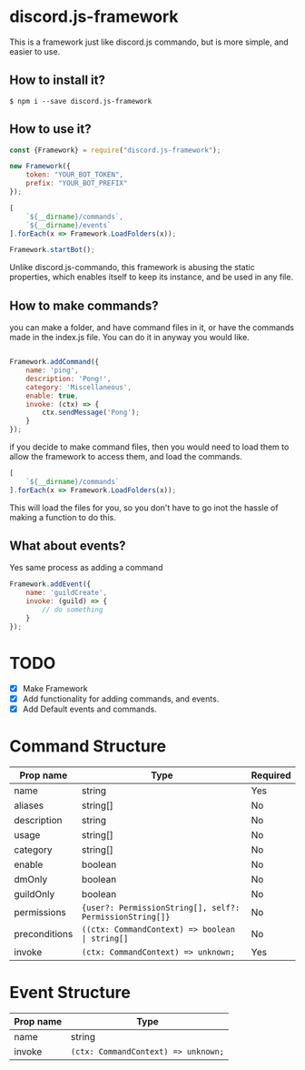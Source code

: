 # discord.js-framework
This is a framework just like discord.js commando, but is more simple, and easier to use.

## How to install it?
```shell
$ npm i --save discord.js-framework
```

## How to use it?

```js
const {Framework} = require("discord.js-framework");

new Framework({
	token: "YOUR_BOT_TOKEN",
	prefix: "YOUR_BOT_PREFIX"
});

[
	`${__dirname}/commands`,
	`${__dirname}/events`
].forEach(x => Framework.LoadFolders(x));

Framework.startBot();
```
Unlike discord.js-commando, this framework is abusing the static properties, which enables itself to keep its instance, and be used in any file.

## How to make commands?

you can make a folder, and have command files in it, or have the commands made in the index.js file. You can do it in anyway you would like.

```js

Framework.addCommand({
	name: 'ping',
	description: 'Pong!',
	category: 'Miscellaneous',
	enable: true,
	invoke: (ctx) => {
		ctx.sendMessage('Pong');
	}
});
```

if you decide to make command files, then you would need to load them to allow the framework to access them, and load the commands.

```js
[
	`${__dirname}/commands`
].forEach(x => Framework.LoadFolders(x));
```
This will load the files for you, so you don't have to go inot the hassle of making a function to do this.

## What about events?
Yes same process as adding a command

```js
Framework.addEvent({
	name: 'guildCreate',
	invoke: (guild) => {
		// do something
	}
});
```

# TODO
	
- [x] Make Framework
- [x] Add functionality for adding commands, and events.
- [x] Add Default events and commands.

# Command Structure

|	Prop name | Type | Required |
|-----------|------|----------|
| name | string| Yes |
| aliases | string[] | No |
| description | string | No |
| usage | string[] | No |
| category | string[] | No |
| enable | boolean | No |
| dmOnly | boolean | No |
| guildOnly | boolean | No |
| permissions | `{user?: PermissionString[], self?: PermissionString[]}` | No |
| preconditions | `((ctx: CommandContext) => boolean \| string[]` | No |
| invoke | `(ctx: CommandContext) => unknown;` | Yes |

# Event Structure

|Prop name | Type |
|----------|------|
| name | string |
| invoke | `(ctx: CommandContext) => unknown;` |